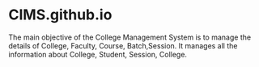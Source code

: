 # CIMS.github.io

The main objective of the College 
Management System is to manage
the details of College, Faculty, Course, 
Batch,Session. It manages all the information 
about College, Student, Session, College.
